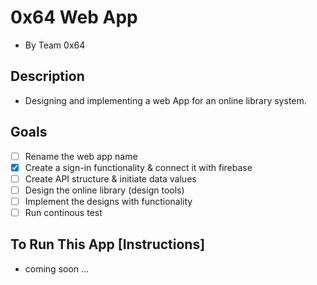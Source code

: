 # 0x64 Web App
- By Team 0x64 
## Description
- Designing and implementing a web App for an online library system.

## Goals
- [ ] Rename the web app name 
- [x] Create a sign-in functionality & connect it with firebase
- [ ] Create API structure & initiate data values
- [ ] Design the online library (design tools)
- [ ] Implement the designs with functionality
- [ ] Run continous test 

## To Run This App [Instructions]
- coming soon ...
